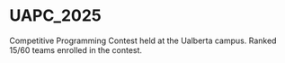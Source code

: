 # UAPC_2025
Competitive Programming Contest held at the Ualberta campus. Ranked 15/60 teams enrolled in the contest.
